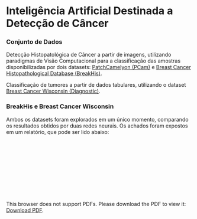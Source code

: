 # Inteligência Artificial Destinada a Detecção de Câncer

### Conjunto de Dados

Detecção Histopatológica de Câncer a partir de imagens, utilizando paradigmas de Visão Computacional para a classificação das amostras disponibilizadas por dois datasets: [PatchCamelyon (PCam)](https://github.com/basveeling/pcam) e [Breast Cancer Histopathological Database (BreakHis)](https://web.inf.ufpr.br/vri/databases/breast-cancer-histopathological-database-breakhis/).

Classificação de tumores a partir de dados tabulares, utilizando o dataset [Breast Cancer Wisconsin (Diagnostic)](https://archive.ics.uci.edu/ml/datasets/Breast+Cancer+Wisconsin+(Diagnostic)).

### BreakHis e Breast Cancer Wisconsin

Ambos os datasets foram explorados em um único momento, comparando os resultados obtidos por duas redes neurais. Os achados foram expostos em um relatório, que pode ser lido abaixo:

<object data="https://github.com/pedrohortencio/cancer-detection/blob/main/Relat%C3%B3rio%20(BreakHis%20e%20Wisconsin).pdf" type="application/pdf" width="700px" height="700px">
    <embed src="https://github.com/pedrohortencio/cancer-detection/blob/main/Relat%C3%B3rio%20(BreakHis%20e%20Wisconsin).pdf">
        <p>This browser does not support PDFs. Please download the PDF to view it: <a href="https://github.com/pedrohortencio/cancer-detection/blob/main/Relat%C3%B3rio%20(BreakHis%20e%20Wisconsin).pdf">Download PDF</a>.</p>
    </embed>
</object>
